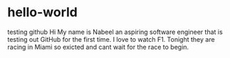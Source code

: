 # hello-world
testing github
Hi My name is Nabeel an aspiring software engineer that is testing out GitHub for the first time. I love to watch F1.
Tonight they are racing in Miami so exicted and cant wait for the race to begin.
